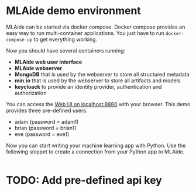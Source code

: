 # MLAide demo environment
MLAide can be started via docker compose. Docker compose provides an easy way to run multi-container applications.
You just have to run `docker-compose up` to get everything working.

Now you should have several containers running:
- **MLAide web user interface**
- **MLAide webserver**
- **MongoDB** that is used by the webserver to store all structured metadata
- **min.io** that is used by the webserver to store all artifacts and models
- **keycloack** to provide an identity provider, authentication and authorization

You can access the [Web UI on localhost:8880](http://localhost:8880) with your browser. This demo
provides three pre-defined users:
- adam (password = adam1)
- brian (password = brian1)
- eve (password = eve1)

Now you can start writing your machine learning app with Python. Use the following snippet to create a connection from your Python app to MLAide.

```python
```

# TODO: Add pre-defined api key